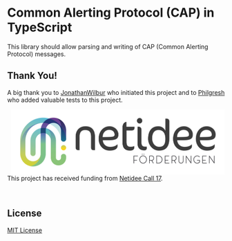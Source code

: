 # Common Alerting Protocol (CAP) in TypeScript

This library should allow parsing and writing of CAP (Common Alerting Protocol) messages.

## Thank You!

A big thank you to [JonathanWilbur](https://github.com/JonathanWilbur) who initiated this project and to [Philgresh](https://github.com/philgresh) who added valuable tests to this project.

<img align="right" src="https://raw.githubusercontent.com/dec112/cap-ts/master/assets/netidee.jpeg" height="150">This project has received funding from [Netidee Call 17](https://netidee.at).

<br clear="both" />

## License

[MIT License](https://mit-license.org/)